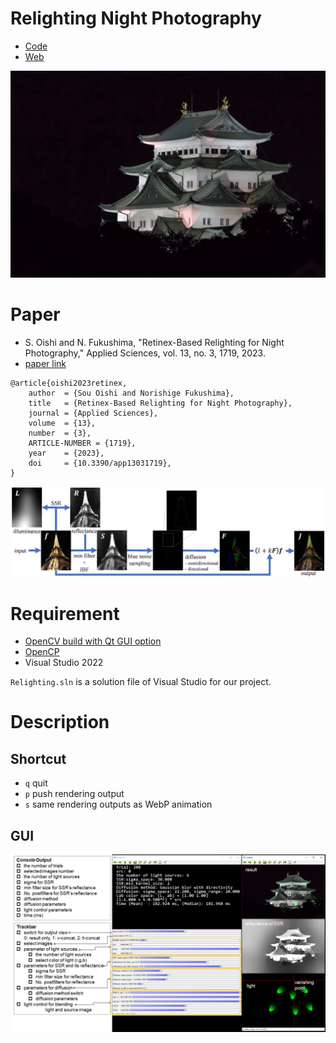 # Relighting Night Photography
 
* [Code](https://github.com/norishigefukushima/RelightingUpNightPhotography)
* [Web](https://norishigefukushima.github.io/RelightingUpNightPhotography/)

![out](out.webp)

# Paper
* S. Oishi and N. Fukushima, "Retinex-Based Relighting for Night Photography," Applied Sciences, vol. 13, no. 3, 1719, 2023.
* [paper link](https://www.mdpi.com/2076-3417/13/3/1719)

```
@article{oishi2023retinex,
    author  = {Sou Oishi and Norishige Fukushima},
    title   = {Retinex-Based Relighting for Night Photography},
    journal = {Applied Sciences},
    volume  = {13},
    number  = {3},
    ARTICLE-NUMBER = {1719},
    year    = {2023},
    doi     = {10.3390/app13031719},
}
```
![abstfig](abstfig.jpg)
# Requirement

* [OpenCV build with Qt GUI option](https://opencv.org/)
* [OpenCP](https://github.com/norishigefukushima/OpenCP)
* Visual Studio 2022


`Relighting.sln` is a solution file of Visual Studio for our project.

# Description
## Shortcut
* `q` quit
* `p` push rendering output
* `s` same rendering outputs as WebP animation
## GUI
![description](./fig.png)
